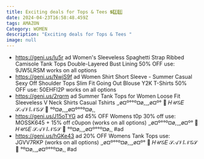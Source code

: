 ```yaml
---
title: Exciting deals for Tops & Tees 💲2️⃣0️⃣
date: 2024-04-23T16:58:48.459Z
tags: AMAZON
Category: WOMEN
description: "Exciting deals for Tops & Tees "
image: null
---
```

* https://geni.us/lu5r   ad
  Women's Sleeveless Spaghetti Strap Ribbed Camisole Tank Tops Double-Layered Bust Lining
  50% OFF
  use: 9JW5LRSM
  works on all options
* https://geni.us/NwjS9f   ad
  Women Shirt Short Sleeve - Summer Casual Sexy Off Shoulder Tops Slim Fit Going Out Blouse Y2K T-Shirts
  50% OFF
  use: 50EHFI2P
  works on all options
* https://geni.us/2rqrm   ad
  Summer Tank Tops for Women Loose Fit Sleeveless V Neck Shirts Casual Tshirts
  ¸,ø¤º°°º¤ø,¸¸,ø¤º°   🎀  𝐻𝒰𝒢𝐸 𝒮𝒜𝒱𝐼𝒩𝒢𝒮  🎀   °º¤ø,¸¸,ø¤º°°º¤ø,¸
* https://geni.us/J15oTYG    ad
  45% OFF Womens t0p
  30% off use: MOSSK645 + 15% off c0upon (works on all options)
  ¸,ø¤º°°º¤ø,¸¸,ø¤º°   🎀  𝐻𝒰𝒢𝐸 𝒮𝒜𝒱𝐼𝒩𝒢𝒮  🎀   °º¤ø,¸¸,ø¤º°°º¤ø,¸
  #ad
* https://geni.us/hGKe43   ad
  20% OFF Womens Tank Tops
  use: JGVV7RKP (works on all options)
  ¸,ø¤º°°º¤ø,¸¸,ø¤º°   🎀  𝐻𝒰𝒢𝐸 𝒮𝒜𝒱𝐼𝒩𝒢𝒮  🎀   °º¤ø,¸¸,ø¤º°°º¤ø,¸
  #ad